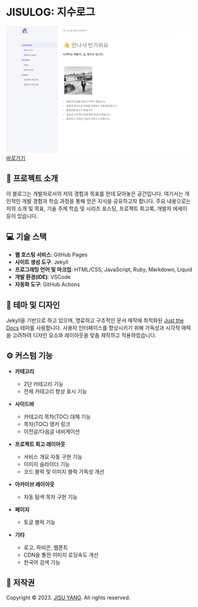 # JISULOG: 지수로그

![JISULOG Thumbnail](./assets/thumbnail.png)
[바로가기](https://jisulog.com/)

## 🌟 프로젝트 소개

이 블로그는 개발자로서의 저의 경험과 목표를 한데 모아놓은 공간입니다. 여기서는 개인적인 개발 경험과 학습 과정을 통해 얻은 지식을 공유하고자 합니다. 주요 내용으로는 저의 소개 및 목표, 기술 주제 학습 및 시리즈 포스팅, 프로젝트 회고록, 개발자 에세이 등이 있습니다.

## 💻 기술 스택

- **웹 호스팅 서비스**: GitHub Pages
- **사이트 생성 도구**: Jekyll
- **프로그래밍 언어 및 마크업**: HTML/CSS, JavaScript, Ruby, Markdown, Liquid
- **개발 환경(IDE)**: VSCode
- **자동화 도구**: GitHub Actions

## 🎨 테마 및 디자인

Jekyll을 기반으로 하고 있으며, 명료하고 구조적인 문서 제작에 최적화된 [Just the Docs](https://just-the-docs.com/) 테마를 사용합니다. 사용자 인터페이스를 향상시키기 위해 가독성과 시각적 매력을 고려하여 디자인 요소와 레이아웃을 맞춤 제작하고 적용하였습니다.

## ⚙️ 커스텀 기능

- **카테고리**
  - 2단 카테고리 기능
  - 전체 카테고리 항상 표시 기능

- **사이드바**
  - 카테고리 목차(TOC) 대체 기능
  - 목차(TOC) 앵커 링크
  - 이전글/다음글 네비게이션

- **프로젝트 회고 레이아웃**
  - 서비스 개요 자동 구현 기능
  - 이미지 슬라이더 기능
  - 코드 블럭 및 이미지 블럭 가독성 개선

- **아카이브 레이아웃**
  - 자동 탐색 목차 구현 기능

- **페이지**
  - 토글 블럭 기능

- **기타**
  - 로고, 파비콘, 웹폰트
  - CDN을 통한 이미지 로딩속도 개선
  - 한국어 검색 기능

## 📄 저작권
Copyright © 2023. [JISU YANG](mailto:"jisu@ego.so"). All rights reserved.
